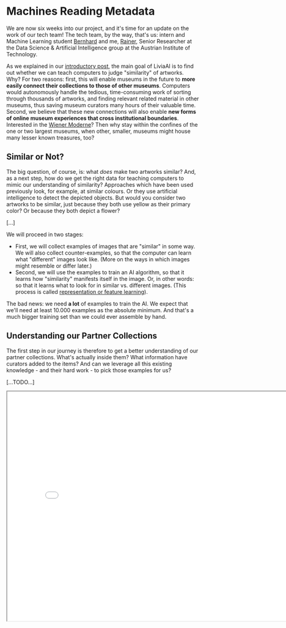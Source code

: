 # Machines Reading Metadata

We are now six weeks into our project, and it's time for an update on the work of our tech team! The tech team, by the way, that's us: intern and Machine Learning student [Bernhard](#) and me, [Rainer](#), Senior Researcher at the Data Science & Artificial Intelligence group at the Austrian Institute of Technology.

As we explained in our [introductory post](#), the main goal of LiviaAI is to find out whether we can teach computers to judge "similarity" of artworks. Why? 
For two reasons: first, this will enable museums in the future to __more easily connect their collections to those of other museums__. Computers would autonomously handle the tedious, time-consuming work of sorting through thousands of artworks, and finding relevant related material in other museums, thus saving museum curators many hours of their valuable time. Second, we believe that these new connections will also enable __new forms of online museum experiences that cross institutional boundaries__. Interested in the [Wiener Moderne](https://en.wikipedia.org/wiki/Wiener_Moderne)? Then why stay within the confines of the one or two largest museums, when other, smaller, museums might house many lesser known treasures, too?

## Similar or Not?

The big question, of course, is: what _does_ make two artworks similar? And, as a next step, how do we get the right data for teaching computers to mimic our understanding of similarity? Approaches which have been used previously look, for example, at similar colours. Or they use artificial intelligence to detect the depicted objects. But would you consider two artworks to be similar, just because they both use yellow as their primary color? Or because they both depict a flower?

[...]

We will proceed in two stages:

- First, we will collect examples of images that are "similar" in some way. We will also collect counter-examples, so that the
  computer can learn what "different" images look like. (More on the ways in which images might resemble or differ later.) 
- Second, we will use the examples to train an AI algorithm, so that it learns how "similarity" manifests itself in the image. Or, 
  in other words: so that it learns what to look for in similar vs. different images. (This process is called 
  [representation or feature learning](https://en.wikipedia.org/wiki/Feature_learning)).

The bad news: we need __a lot__ of examples to train the AI. We expect that we'll need at least 10.000 examples as the absolute minimum. And that's a much bigger training set than we could ever assemble by hand.

## Understanding our Partner Collections 

The first step in our journey is therefore to get a better understanding of our partner collections. What's actually inside them? What information have curators added to the items? And can we leverage all this existing knowledge - and their hard work - to pick those examples for us?

[...TODO...]

<iframe 
  src="/embeds/blog/2022-04/embeddings-example.html"
  style="width:800px; height:600px;">
</iframe>




